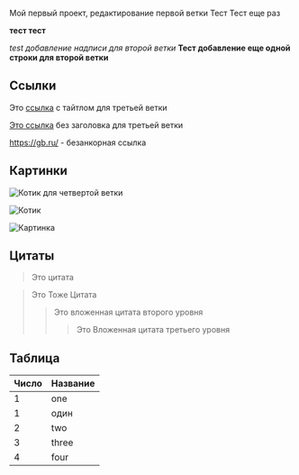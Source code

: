 Мой первый проект, редактирование первой ветки
Тест Тест еще раз

**тест тест**

*test добавление надписи для второй ветки*
**Тест добавление еще одной строки для второй ветки**
## Ссылки
Это [ссылка](https://gb.ru/ "GeekBrains") с тайтлом для третьей ветки

[Это ссылка](https://gb.ru/) без заголовка для третьей ветки

https://gb.ru/ - безанкорная ссылка

## Картинки
![Котик для четвертой ветки](https://avatars.mds.yandex.net/i?id=2b86d443316a2c6ddcaa0c3a18599e00-5169780-images-thumbs&n=13)

![Котик](https://avatars.mds.yandex.net/i?id=1df3b9a13336fd72a8c231c20147fa2a-6946674-images-thumbs&n=13 "Другой котик для четвертой ветки")

![Картинка][logo]

[logo]: https://avatars.mds.yandex.net/i?id=220b34c3bb4b3e7c34f1953933906f81-5876089-images-thumbs&n=13

## Цитаты
> Это цитата

> Это Тоже Цитата
>> Это вложенная цитата второго уровня
>>> Это Вложенная цитата третьего уровня

## Таблица
|Число|Название|
|--|--|
|1|one|
|1|один
|2|two
3|three
4|four